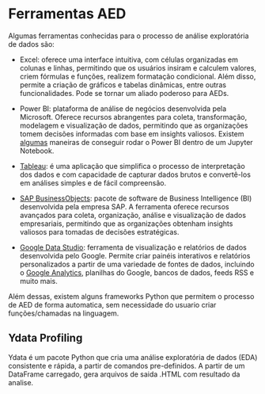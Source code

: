 # Ferramentas AED

Algumas ferramentas conhecidas para o processo de análise exploratória de dados são:

- Excel: oferece uma interface intuitiva, com células organizadas em colunas e linhas, permitindo que os usuários insiram e calculem valores, criem fórmulas e funções, realizem formatação condicional. Além disso, permite a criação de gráficos e tabelas dinâmicas, entre outras funcionalidades. Pode se tornar um aliado poderoso para AEDs.

- Power BI: plataforma de análise de negócios desenvolvida pela Microsoft. Oferece recursos abrangentes para coleta, transformação, modelagem e visualização de dados, permitindo que as organizações tomem decisões informadas com base em insights valiosos. Existem [algumas](https://github.com/microsoft/powerbi-jupyter/tree/main/demo) maneiras de conseguir rodar o Power BI dentro de um Jupyter Notebook. 

- [Tableau](https://www.tableau.com/pt-br/products/trial?d=7013y000002UxEXAA0&nc=7013y000002UxHlAAK&utm_source=google&utm_medium=paid_search&utm_campaign=latam_br_tabd&utm_content=pg-pt_7013y000002UxEXAA0&utm_term=tableau&gclid=CjwKCAjwyeujBhA5EiwA5WD7_XMW9oOzA5UH9hqYH4fhu1KbYb_kXzyJJAriFeBf5mJ0JHwnxg7iORoCx0AQAvD_BwE&gclsrc=aw.ds): é uma aplicação que simplifica o processo de interpretação dos dados e com capacidade de capturar dados brutos e convertê-los em análises simples e de fácil compreensão.

- [SAP BusinessObjects](https://www.sap.com/products/technology-platform/bi-platform.html): pacote de software de Business Intelligence (BI) desenvolvida pela empresa SAP. A ferramenta oferece recursos avançados para coleta, organização, análise e visualização de dados empresariais, permitindo que as organizações obtenham insights valiosos para tomadas de decisões estratégicas.

- [Google Data Studio](https://datastudio.withgoogle.com/): ferramenta de visualização e relatórios de dados desenvolvida pelo Google. Permite criar painéis interativos e relatórios personalizados a partir de uma variedade de fontes de dados, incluindo o [Google Analytics](https://analytics.google.com/), planilhas do Google, bancos de dados, feeds RSS e muito mais.

Além dessas, existem alguns frameworks Python que permitem o processo de AED de forma automatica, sem necessidade do usuario criar funções/chamadas na linguagem. 

## Ydata Profiling

Ydata é um pacote Python que cria uma análise exploratória de dados (EDA) consistente e rápida, a partir de comandos pre-definidos. A partir de um DataFrame carregado, gera 
arquivos de saida .HTML com resultado da analise. 
